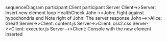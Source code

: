 sequenceDiagram
    participant Client
    participant Server
    Client->>Server: Insert new element
    loop HealthCheck
        John->>John: Fight against hypochondria
    end
    Note right of John: The server response
    John-->>Alice: Great!
    Server->>Client: content.js
    Server->>Client: css2.css
    Server->>Client: executor.js
    Server-->>Client: Console with the new element inserted
